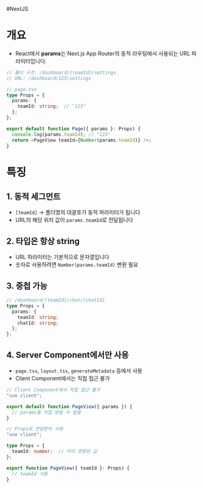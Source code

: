 #NextJS 
# 개요

- React에서 **params**는 Next.js App Router의 동적 라우팅에서 사용되는 URL 파라미터입니다.

``` ts
// 폴더 구조: /dashboard/[teamId]/settings
// URL: /dashboard/123/settings

// page.tsx
type Props = {
  params: {
    teamId: string;  // "123"
  };
};

export default function Page({ params }: Props) {
  console.log(params.teamId); // "123"
  return <PageView teamId={Number(params.teamId)} />;
}
```

# 특징
## 1. 동적 세그먼트

- `[teamId]` → 폴더명의 대괄호가 동적 파라미터가 됩니다
- URL의 해당 위치 값이 `params.teamId`로 전달됩니다

## 2. 타입은 항상 string

- URL 파라미터는 기본적으로 문자열입니다
- 숫자로 사용하려면 `Number(params.teamId)` 변환 필요

## 3. 중첩 가능

``` ts
// /dashboard/[teamId]/chat/[chatId]
type Props = {
  params: {
    teamId: string;
    chatId: string;
  };
};
```

## 4. Server Component에서만 사용

- `page.tsx`, `layout.tsx`, `generateMetadata` 등에서 사용
- Client Component에서는 직접 접근 불가
 
``` ts
// Client Component에서 직접 접근 불가
"use client";

export default function PageView({ params }) {
  // params를 직접 받을 수 없음
}

// Props로 전달받아 사용
"use client";

type Props = {
  teamId: number;  // 이미 변환된 값
};

export function PageView({ teamId }: Props) {
  // teamId 사용
}    
```
